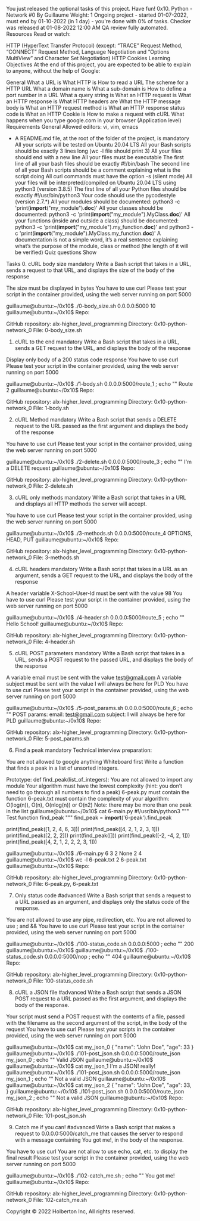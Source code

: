 
You just released the optional tasks of this project. Have fun!
0x10. Python - Network #0
 By Guillaume
  Weight: 1
   Ongoing project - started 01-07-2022, must end by 01-10-2022 (in 1 day) - you're done with 0% of tasks.
    Checker was released at 01-08-2022 12:00 AM
     QA review fully automated.
     Resources
     Read or watch:

HTTP (HyperText Transfer Protocol) (except: “TRACE” Request Method, “CONNECT” Request Method, Language Negotiation and “Options MultiView” and Character Set Negotiation)
HTTP Cookies
Learning Objectives
At the end of this project, you are expected to be able to explain to anyone, without the help of Google:

General
What a URL is
What HTTP is
How to read a URL
The scheme for a HTTP URL
What a domain name is
What a sub-domain is
How to define a port number in a URL
What a query string is
What an HTTP request is
What an HTTP response is
What HTTP headers are
What the HTTP message body is
What an HTTP request method is
What an HTTP response status code is
What an HTTP Cookie is
How to make a request with cURL
What happens when you type google.com in your browser (Application level)
Requirements
General
Allowed editors: vi, vim, emacs
- A README.md file, at the root of the folder of the project, is mandatory
All your scripts will be tested on Ubuntu 20.04 LTS
All your Bash scripts should be exactly 3 lines long (wc -l file should print 3)
All your files should end with a new line
All your files must be executable
The first line of all your bash files should be exactly #!/bin/bash
The second line of all your Bash scripts should be a comment explaining what is the script doing
All curl commands must have the option -s (silent mode)
All your files will be interpreted/compiled on Ubuntu 20.04 LTS using python3 (version 3.8.5)
The first line of all your Python files should be exactly #!/usr/bin/python3
Your code should use the pycodestyle (version 2.7.*)
All your modules should be documented: python3 -c 'print(__import__("my_module").__doc__)'
All your classes should be documented: python3 -c 'print(__import__("my_module").MyClass.__doc__)'
All your functions (inside and outside a class) should be documented: python3 -c 'print(__import__("my_module").my_function.__doc__)' and python3 -c 'print(__import__("my_module").MyClass.my_function.__doc__)'
A documentation is not a simple word, it’s a real sentence explaining what’s the purpose of the module, class or method (the length of it will be verified)
Quiz questions
Show

Tasks
0. cURL body size
mandatory
Write a Bash script that takes in a URL, sends a request to that URL, and displays the size of the body of the response

The size must be displayed in bytes
You have to use curl
Please test your script in the container provided, using the web server running on port 5000

guillaume@ubuntu:~/0x10$ ./0-body_size.sh 0.0.0.0:5000
10
guillaume@ubuntu:~/0x10$
Repo:

GitHub repository: alx-higher_level_programming
Directory: 0x10-python-network_0
File: 0-body_size.sh

1. cURL to the end
mandatory
Write a Bash script that takes in a URL, sends a GET request to the URL, and displays the body of the response

Display only body of a 200 status code response
You have to use curl
Please test your script in the container provided, using the web server running on port 5000

guillaume@ubuntu:~/0x10$ ./1-body.sh 0.0.0.0:5000/route_1 ; echo ""
Route 2
guillaume@ubuntu:~/0x10$
Repo:

GitHub repository: alx-higher_level_programming
Directory: 0x10-python-network_0
File: 1-body.sh

2. cURL Method
mandatory
Write a Bash script that sends a DELETE request to the URL passed as the first argument and displays the body of the response

You have to use curl
Please test your script in the container provided, using the web server running on port 5000

guillaume@ubuntu:~/0x10$ ./2-delete.sh 0.0.0.0:5000/route_3 ; echo ""
I'm a DELETE request
guillaume@ubuntu:~/0x10$
Repo:

GitHub repository: alx-higher_level_programming
Directory: 0x10-python-network_0
File: 2-delete.sh

3. cURL only methods
mandatory
Write a Bash script that takes in a URL and displays all HTTP methods the server will accept.

You have to use curl
Please test your script in the container provided, using the web server running on port 5000

guillaume@ubuntu:~/0x10$ ./3-methods.sh 0.0.0.0:5000/route_4
OPTIONS, HEAD, PUT
guillaume@ubuntu:~/0x10$
Repo:

GitHub repository: alx-higher_level_programming
Directory: 0x10-python-network_0
File: 3-methods.sh

4. cURL headers
mandatory
Write a Bash script that takes in a URL as an argument, sends a GET request to the URL, and displays the body of the response

A header variable X-School-User-Id must be sent with the value 98
You have to use curl
Please test your script in the container provided, using the web server running on port 5000

guillaume@ubuntu:~/0x10$ ./4-header.sh 0.0.0.0:5000/route_5 ; echo ""
Hello School!
guillaume@ubuntu:~/0x10$
Repo:

GitHub repository: alx-higher_level_programming
Directory: 0x10-python-network_0
File: 4-header.sh

5. cURL POST parameters
mandatory
Write a Bash script that takes in a URL, sends a POST request to the passed URL, and displays the body of the response

A variable email must be sent with the value test@gmail.com
A variable subject must be sent with the value I will always be here for PLD
You have to use curl
Please test your script in the container provided, using the web server running on port 5000

guillaume@ubuntu:~/0x10$ ./5-post_params.sh 0.0.0.0:5000/route_6 ; echo ""
POST params:
    email: test@gmail.com
        subject: I will always be here for PLD
	guillaume@ubuntu:~/0x10$
	Repo:

GitHub repository: alx-higher_level_programming
Directory: 0x10-python-network_0
File: 5-post_params.sh

6. Find a peak
mandatory
Technical interview preparation:

You are not allowed to google anything
Whiteboard first
Write a function that finds a peak in a list of unsorted integers.

Prototype: def find_peak(list_of_integers):
You are not allowed to import any module
Your algorithm must have the lowest complexity (hint: you don’t need to go through all numbers to find a peak)
6-peak.py must contain the function
6-peak.txt must contain the complexity of your algorithm: O(log(n)), O(n), O(nlog(n)) or O(n2)
Note: there may be more than one peak in the list
guillaume@ubuntu:~/0x10$ cat 6-main.py
#!/usr/bin/python3
""" Test function find_peak """
find_peak = __import__('6-peak').find_peak

print(find_peak([1, 2, 4, 6, 3]))
print(find_peak([4, 2, 1, 2, 3, 1]))
print(find_peak([2, 2, 2]))
print(find_peak([]))
print(find_peak([-2, -4, 2, 1]))
print(find_peak([4, 2, 1, 2, 2, 2, 3, 1]))

guillaume@ubuntu:~/0x10$ ./6-main.py
6
3
2
None
2
4
guillaume@ubuntu:~/0x10$ wc -l 6-peak.txt
2 6-peak.txt
guillaume@ubuntu:~/0x10$
Repo:

GitHub repository: alx-higher_level_programming
Directory: 0x10-python-network_0
File: 6-peak.py, 6-peak.txt

7. Only status code
#advanced
Write a Bash script that sends a request to a URL passed as an argument, and displays only the status code of the response.

You are not allowed to use any pipe, redirection, etc.
You are not allowed to use ; and &&
You have to use curl
Please test your script in the container provided, using the web server running on port 5000

guillaume@ubuntu:~/0x10$ ./100-status_code.sh 0.0.0.0:5000 ; echo ""
200
guillaume@ubuntu:~/0x10$
guillaume@ubuntu:~/0x10$ ./100-status_code.sh 0.0.0.0:5000/nop ; echo ""
404
guillaume@ubuntu:~/0x10$
Repo:

GitHub repository: alx-higher_level_programming
Directory: 0x10-python-network_0
File: 100-status_code.sh

8. cURL a JSON file
#advanced
Write a Bash script that sends a JSON POST request to a URL passed as the first argument, and displays the body of the response.

Your script must send a POST request with the contents of a file, passed with the filename as the second argument of the script, in the body of the request
You have to use curl
Please test your scripts in the container provided, using the web server running on port 5000

guillaume@ubuntu:~/0x10$ cat my_json_0
{
    "name": "John Doe",
        "age": 33
	}
	guillaume@ubuntu:~/0x10$ ./101-post_json.sh 0.0.0.0:5000/route_json my_json_0 ; echo ""
	Valid JSON
	guillaume@ubuntu:~/0x10$
	guillaume@ubuntu:~/0x10$ cat my_json_1
	I'm a JSON! really!
	guillaume@ubuntu:~/0x10$ ./101-post_json.sh 0.0.0.0:5000/route_json my_json_1 ; echo ""
	Not a valid JSON
	guillaume@ubuntu:~/0x10$
	guillaume@ubuntu:~/0x10$ cat my_json_2
	{
	    "name": "John Doe",
	        "age": 33,
		}
		guillaume@ubuntu:~/0x10$ ./101-post_json.sh 0.0.0.0:5000/route_json my_json_2 ; echo ""
		Not a valid JSON
		guillaume@ubuntu:~/0x10$
		Repo:

GitHub repository: alx-higher_level_programming
Directory: 0x10-python-network_0
File: 101-post_json.sh

9. Catch me if you can!
#advanced
Write a Bash script that makes a request to 0.0.0.0:5000/catch_me that causes the server to respond with a message containing You got me!, in the body of the response.

You have to use curl
You are not allow to use echo, cat, etc. to display the final result
Please test your script in the container provided, using the web server running on port 5000

guillaume@ubuntu:~/0x10$ ./102-catch_me.sh ; echo ""
You got me!
guillaume@ubuntu:~/0x10$
Repo:

GitHub repository: alx-higher_level_programming
Directory: 0x10-python-network_0
File: 102-catch_me.sh

Copyright © 2022 Holberton Inc, All rights reserved.